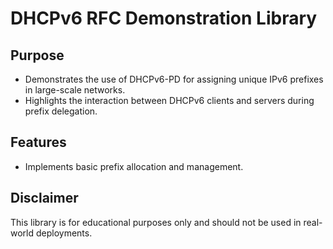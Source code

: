 # DHCPv6 RFC Demonstration Library



## Purpose
- Demonstrates the use of DHCPv6-PD for assigning unique IPv6 prefixes in large-scale networks.
- Highlights the interaction between DHCPv6 clients and servers during prefix delegation.

## Features
- Implements basic prefix allocation and management.


## Disclaimer
This library is for educational purposes only and should not be used in real-world deployments.
